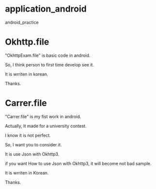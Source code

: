 # application_android
android_practice

# Okhttp.file

"OkhttpExam.file" is basic code in android.

So, I think person to first time develop see it.

It is wrriten in korean.

Thanks.

# Carrer.file
"Carrer.file" is my fist work in android.

Actually, It made for a university contest.

I know it is not perfect.

So, I want you to consider it.

It is use Json with Okhttp3.

if you want How to use Json with Okhttp3, it will become not bad sample.

It is wrriten in Korean.

Thanks.
